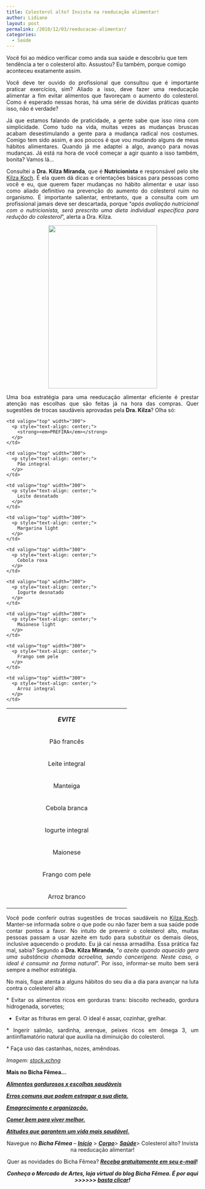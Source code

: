 ```yaml
---
title: Colesterol alto? Invista na reeducação alimentar!
author: Lidiane
layout: post
permalink: /2010/12/03/reeducacao-alimentar/
categories:
  - Saúde
---
```

Você foi ao médico verificar como anda sua saúde e descobriu que tem tendência a ter o colesterol alto. Assustou? Eu também, porque comigo aconteceu exatamente assim.

<p style="text-align: justify;">
  Você deve ter ouvido do profissional que consultou que é importante praticar exercícios, sim? Aliado a isso, deve fazer uma reeducação alimentar a fim evitar alimentos que favoreçam o aumento do colesterol. Como é esperado nessas horas, há uma série de dúvidas práticas quanto isso, não é verdade?
</p>

<!--more-->

<p style="text-align: justify;">
  Já que estamos falando de praticidade, a gente sabe que isso rima com simplicidade. Como tudo na vida, muitas vezes as mudanças bruscas acabam desestimulando a gente para a mudança radical nos costumes. Comigo tem sido assim, e aos poucos é que vou mudando alguns de meus hábitos alimentares. Quando já me adaptei a algo, avanço para novas mudanças. Já está na hora de você começar a agir quanto a isso também, bonita? Vamos lá…
</p>

<p style="text-align: justify;">
  Consultei a <strong>Dra. Kilza Miranda</strong>, que é <strong>Nutricionista</strong> e responsável pelo site <a href="http://kilzakoch.com.br/" target="_blank" rel="noopener noreferrer">Kilza Koch</a>. É ela quem dá dicas e orientações básicas para pessoas como você e eu, que querem fazer mudanças no hábito alimentar e usar isso como aliado definitivo na prevenção do aumento do colesterol ruim no organismo. É importante salientar, entretanto, que a consulta com um profissional jamais deve ser descartada, porque “<em>após avaliação nutricional com o nutricionista, será prescrito uma dieta individual específica para redução do colesterol</em>”, alerta a Dra. Kilza.
</p>

<p style="text-align: center;">
  <a href="https://www.trololodemulher.com.br/2010/12/pao-com-leite.jpg"><img class="alignnone size-full wp-image-5554" title="pão com leite" alt="" src="https://www.trololodemulher.com.br/2010/12/pao-com-leite.jpg" width="285" height="427" /></a>
</p>

<p style="text-align: justify;">
  Uma boa estratégia para uma reeducação alimentar eficiente é prestar atenção nas escolhas que são feitas já na hora das compras. Quer sugestões de trocas saudáveis aprovadas pela <strong>Dra. Kilza</strong>? Olha só:
</p>

<table width="600" border="0" cellspacing="0" cellpadding="0">
  <tr>
    <td valign="top" width="300">
      <p style="text-align: center;">
        <strong><em>EVITE</em></strong>
      </p>
    </td>
    
    <td valign="top" width="300">
      <p style="text-align: center;">
        <strong><em>PREFIRA</em></strong>
      </p>
    </td>
  </tr>
  
  <tr>
    <td valign="top" width="300">
      <p style="text-align: center;">
        Pão francês
      </p>
    </td>
    
    <td valign="top" width="300">
      <p style="text-align: center;">
        Pão integral
      </p>
    </td>
  </tr>
  
  <tr>
    <td valign="top" width="300">
      <p style="text-align: center;">
        Leite integral
      </p>
    </td>
    
    <td valign="top" width="300">
      <p style="text-align: center;">
        Leite desnatado
      </p>
    </td>
  </tr>
  
  <tr>
    <td valign="top" width="300">
      <p style="text-align: center;">
        Manteiga
      </p>
    </td>
    
    <td valign="top" width="300">
      <p style="text-align: center;">
        Margarina light
      </p>
    </td>
  </tr>
  
  <tr>
    <td valign="top" width="300">
      <p style="text-align: center;">
        Cebola branca
      </p>
    </td>
    
    <td valign="top" width="300">
      <p style="text-align: center;">
        Cebola roxa
      </p>
    </td>
  </tr>
  
  <tr>
    <td valign="top" width="300">
      <p style="text-align: center;">
        Iogurte integral
      </p>
    </td>
    
    <td valign="top" width="300">
      <p style="text-align: center;">
        Iogurte desnatado
      </p>
    </td>
  </tr>
  
  <tr>
    <td valign="top" width="300">
      <p style="text-align: center;">
        Maionese
      </p>
    </td>
    
    <td valign="top" width="300">
      <p style="text-align: center;">
        Maionese light
      </p>
    </td>
  </tr>
  
  <tr>
    <td valign="top" width="300">
      <p style="text-align: center;">
        Frango com pele
      </p>
    </td>
    
    <td valign="top" width="300">
      <p style="text-align: center;">
        Frango sem pele
      </p>
    </td>
  </tr>
  
  <tr>
    <td valign="top" width="300">
      <p style="text-align: center;">
        Arroz branco
      </p>
    </td>
    
    <td valign="top" width="300">
      <p style="text-align: center;">
        Arroz integral
      </p>
    </td>
  </tr>
</table>

<p style="text-align: justify;">
  Você pode conferir outras sugestões de trocas saudáveis no <a href="http://kilzakoch.com.br/" target="_blank" rel="noopener noreferrer">Kilza Koch</a>. Manter-se informada sobre o que pode ou não fazer bem a sua saúde pode contar pontos a favor. No intuito de prevenir o colesterol alto, muitas pessoas passam a usar azeite em tudo para substituir os demais óleos, inclusive aquecendo o produto. Eu já caí nessa armadilha. Essa prática faz mal, sabia? Segundo a <strong>Dra. Kilza Miranda</strong>, “<em>o azeite quando aquecido gera uma substância chamada acroelina, sendo cancerígena. Neste caso, o ideal é consumir na forma natural</em>”. Por isso, informar-se muito bem será sempre a melhor estratégia.
</p>

<p style="text-align: justify;">
  No mais, fique atenta a alguns hábitos do seu dia a dia para avançar na luta contra o colesterol alto:
</p>

<p style="text-align: justify;">
  * Evitar os alimentos ricos em gorduras trans: biscoito recheado, gordura hidrogenada, sorvetes;
</p>

* Evitar as frituras em geral. O ideal é assar, cozinhar, grelhar.

<p style="text-align: justify;">
  * Ingerir salmão, sardinha, arenque, peixes ricos em ômega 3, um antiinflamatório natural que auxilia na diminuição do colesterol.
</p>

<p style="text-align: justify;">
  * Faça uso das castanhas, nozes, amêndoas.
</p>

_Imagem:_ <a href="http://www.sxc.hu/" target="_blank" rel="noopener noreferrer"><em>stock.xchng</em></a>

**Mais no Bicha Fêmea…**

**_[Alimentos gordurosos x escolhas saudáveis](http://www.trololodemulher.com.br/2010/05/28/escolha-alimentos-saudaveis/)_**

**_[Erros comuns que podem estragar a sua dieta.](http://www.trololodemulher.com.br/2010/02/02/dieta/)_**

**_[Emagrecimento e organização.](http://www.trololodemulher.com.br/2010/01/26/emagrecimento/)_**

**_[Comer bem para viver melhor.](http://www.trololodemulher.com.br/2010/01/13/comer-bem/)_**

**_[Atitudes que garantem um vida mais saudável.](http://www.trololodemulher.com.br/2009/10/21/atitudes-vida-saudavel/)_**

<p style="text-align: center;">
  Navegue no <strong><em>Bicha Fêmea</em></strong> – <strong><em><a href="http://www.trololodemulher.com.br/">Início</a></em></strong> > <a href="http://www.trololodemulher.com.br/corpo/"><strong><em>Corpo</em></strong></a>> <strong><em><a href="http://www.trololodemulher.com.br/category/do-corpo/saude/">Saúde</a></em></strong>> Colesterol alto? Invista na reeducação alimentar!
</p>

<p style="text-align: center;">
  Quer as novidades do Bicha Fêmea? <strong><em><a href="http://feedburner.google.com/fb/a/mailverify?uri=blogbichafemea&loc=pt_BR">Receba gratuitamente em seu e-mail</a></em></strong>!
</p>

<p style="text-align: center;">
  <strong><em>Conheça o Mercado de Artes, loja virtual do blog Bicha Fêmea. É por aqui >>>>>> </em><a href="http://www.trololodemulher.com.br/loja/"><em>basta clicar</em></a><em>!</em></strong>
</p>